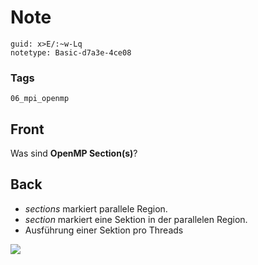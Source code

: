 # Note
```
guid: x>E/:~w-Lq
notetype: Basic-d7a3e-4ce08
```

### Tags
```
06_mpi_openmp
```

## Front
Was sind <b>OpenMP Section(s)</b>?

## Back
<div>
<div><ul>
<li><em>sections</em> markiert parallele Region.</li>
<li><em>section</em> markiert eine Sektion in der parallelen Region.</li>
<li>Ausführung einer Sektion pro Threads</li>
</ul>
</div></div>
<img src="10079949.png">
